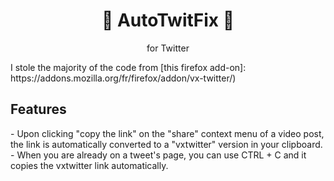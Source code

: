 <p align="center">
    <h1 align="center">🤖 AutoTwitFix 🤖</h1>
</p>
<p align="center">for Twitter</p>
<p> I stole the majority of the code from [this firefox add-on]: https://addons.mozilla.org/fr/firefox/addon/vx-twitter/)</p>
<p>
  <h2>Features</h2>
  - Upon clicking "copy the link" on the "share" context menu of a video post, the link is automatically converted to a "vxtwitter" version in your clipboard.
  - When you are already on a tweet's page, you can use CTRL + C and it copies the vxtwitter link automatically.
</p>
